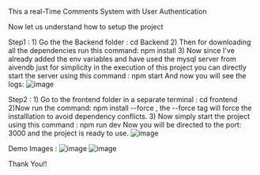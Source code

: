 This a real-Time Comments System with User Authentication

Now let us understand how to setup the project

Step1 : 1) Go the the Backend folder : cd Backend
2) Then for downloading all the dependencies run this command: npm install
3) Now since I've already added the env variables and have used the mysql server from aivendb just for simplicity in the execution of this project you can directly start the server using this command : npm start
  And now you will see the logs: ![image](https://github.com/user-attachments/assets/471125e2-5341-4c2a-8ded-f3950c52e61b)

Step2 : 1) Go to the frontend folder in a separate terminal : cd frontend
2)Now run the command: npm install --force , the --force tag will force the installlation to avoid dependency conflicts.
3) Now simply start the project using this command : npm run dev
Now you will be directed to the port: 3000 and the project is ready to use.
![image](https://github.com/user-attachments/assets/d4e92a6a-a7ad-4e9e-8c83-477175f78118)

Demo Images : ![image](https://github.com/user-attachments/assets/4f639cd6-a30b-48d9-b954-2a108c6e12d0)
![image](https://github.com/user-attachments/assets/68b16945-398f-4186-b7e8-c71870a69726)

Thank You!!

